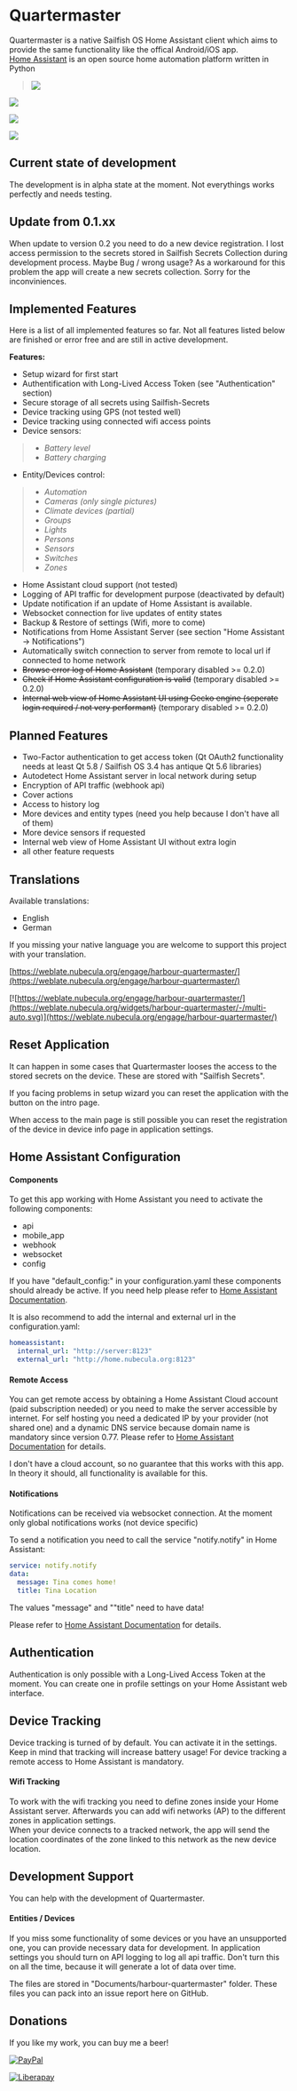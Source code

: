 # Quartermaster
Quartermaster is a native Sailfish OS Home Assistant client which aims to provide the same functionality like the offical Android/iOS app.  
[Home Assistant](https://www.home-assistant.io/) is an open source home automation platform written in Python

>![](icons/128x128/harbour-quartermaster.png)

![](https://www.codefactor.io/repository/github/black-sheep-dev/harbour-quartermaster/badge?style=plastic)

[![](https://github.com/black-sheep-dev/harbour-quartermaster/actions/workflows/main.yml/badge.svg)](https://github.com/black-sheep-dev/harbour-quartermaster/actions/workflows/main.yml)

![](http://weblate.nubecula.org/widgets/harbour-quartermaster/-/harbour-quartermaster/svg-badge.svg)

## Current state of development
The development is in alpha state at the moment. Not everythings works perfectly and needs testing.

## Update from 0.1.xx
When update to version 0.2 you need to do a new device registration.
I lost access permission to the secrets stored in Sailfish Secrets Collection during development process. Maybe Bug / wrong usage?
As a workaround for this problem the app will create a new secrets collection.
Sorry for the inconviniences.

## Implemented Features
Here is a list of all implemented features so far. Not all features listed below are finished or error free and are still in active development.

**Features:**

- Setup wizard for first start
- Authentification with Long-Lived Access Token (see "Authentication" section)
- Secure storage of all secrets using Sailfish-Secrets
- Device tracking using GPS (not tested well)
- Device tracking using connected wifi access points
- Device sensors:  
>  - *Battery level* 
>  - *Battery charging*
 
- Entity/Devices control:  
> 
>  - *Automation*
>  - *Cameras (only single pictures)*
>  - *Climate devices (partial)*
>  - *Groups*
>  - *Lights*
>  - *Persons*
>  - *Sensors*
>  - *Switches*
>  - *Zones*
 
- Home Assistant cloud support (not tested)
- Logging of API traffic for development purpose (deactivated by default)
- Update notification if an update of Home Assistant is available.
- Websocket connection for live updates of entity states
- Backup & Restore of settings (Wifi, more to come)
- Notifications from Home Assistant Server (see section "Home Assistant -> Notifications")
- Automatically switch connection to server from remote to local url if connected to home network
- ~~Browse error log of Home Assistant~~ (temporary disabled >= 0.2.0)
- ~~Check if Home Assistant configuration is valid~~ (temporary disabled >= 0.2.0)
- ~~Internal web view of Home Assistant UI using Gecko engine (seperate login required / not very performant)~~ (temporary disabled >= 0.2.0)

## Planned Features
- Two-Factor authentication to get access token (Qt OAuth2 functionality needs at least Qt 5.8 / Sailfish OS 3.4 has antique Qt 5.6 libraries)
- Autodetect Home Assistant server in local network during setup
- Encryption of API traffic (webhook api)
- Cover actions
- Access to history log
- More devices and entity types (need you help because I don't have all of them)
- More device sensors if requested
- Internal web view of Home Assistant UI without extra login
- all other feature requests

## Translations
Available translations:

- English
- German  
  
If you missing your native language you are welcome to support this project with your translation.

[https://weblate.nubecula.org/engage/harbour-quartermaster/](https://weblate.nubecula.org/engage/harbour-quartermaster/)

[![https://weblate.nubecula.org/engage/harbour-quartermaster/](https://weblate.nubecula.org/widgets/harbour-quartermaster/-/multi-auto.svg)](https://weblate.nubecula.org/engage/harbour-quartermaster/)

## Reset Application
It can happen in some cases that Quartermaster looses the access to the stored secrets on the device. These are stored with "Sailfish Secrets".

If you facing problems in setup wizard you can reset the application with the button on the intro page.

When access to the main page is still possible you can reset the registration of the device in device info page in application settings.


## Home Assistant Configuration
#### Components
To get this app working with Home Assistant you need to activate the following components:

- api
- mobile_app
- webhook
- websocket
- config

If you have "default_config:" in your configuration.yaml these components should already be active. If you need help please refer to [Home Assistant Documentation](https://www.home-assistant.io/docs/).

It is also recommend to add the internal and external url in the configuration.yaml:

```yaml
homeassistant:
  internal_url: "http://server:8123"
  external_url: "http://home.nubecula.org:8123"
```

#### Remote Access

You can get remote access by obtaining a Home Assistant Cloud account (paid subscription needed) or you need to make the server accessible by internet. 
For self hosting you need a dedicated IP by your provider (not shared one) and a dynamic DNS service because domain name is mandatory since version 0.77.
Please refer to [Home Assistant Documentation](https://www.home-assistant.io/docs/configuration/remote/) for details.

I don't have a cloud account, so no guarantee that this works with this app. In theory it should, all functionality is available for this.

#### Notifications

Notifications can be received via websocket connection. At the moment only global notifications works (not device specific)

To send a notification you need to call the service "notify.notify" in Home Assistant:

```yaml
service: notify.notify
data:
  message: Tina comes home!
  title: Tina Location
```

The values "message" and ""title" need to have data!

Please refer to [Home Assistant Documentation](https://www.home-assistant.io/docs/configuration/remote/) for details.

## Authentication
Authentication is only possible with a Long-Lived Access Token at the moment. 
You can create one in profile settings on your Home Assistant web interface.

## Device Tracking
Device tracking is turned of by default. You can activate it in the settings.
Keep in mind that tracking will increase battery usage!
For device tracking a remote access to Home Assistant is mandatory.

#### Wifi Tracking
To work with the wifi tracking you need to define zones inside your Home Assistant server.
Afterwards you can add wifi networks (AP) to the different zones in application settings.  
When your device connects to a tracked network, the app will send the location coordinates of the zone linked to this network as the new device location.


## Development Support
You can help with the development of Quartermaster.

#### Entities / Devices
If you miss some functionality of some devices or you have an unsupported one, you can provide necessary data for development.
In application settings you should turn on API logging to log all api traffic. Don't turn this on all the time, because it will generate a lot of data over time.
   
The files are stored in "Documents/harbour-quartermaster" folder. These files you can pack into an issue report here on GitHub.

## Donations

If you like my work, you can buy me a beer! 

[![PayPal](https://img.shields.io/badge/PayPal-00457C?style=for-the-badge&logo=paypal&logoColor=white) ](https://www.paypal.com/paypalme/nubecula/1)

[![Liberapay](https://img.shields.io/badge/Liberapay-F6C915?style=for-the-badge&logo=liberapay&logoColor=black)](https://liberapay.com/black-sheep-dev/donate)
